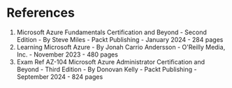 # References
1. Microsoft Azure Fundamentals Certification and Beyond - Second Edition - By Steve Miles - Packt Publishing - January 2024 - 284 pages 
2. Learning Microsoft Azure - By Jonah Carrio Andersson - O'Reilly Media, Inc. - November 2023 - 480 pages
3. Exam Ref AZ-104 Microsoft Azure Administrator Certification and Beyond - Third Edition - By Donovan Kelly - Packt Publishing - September 2024 - 824 pages
